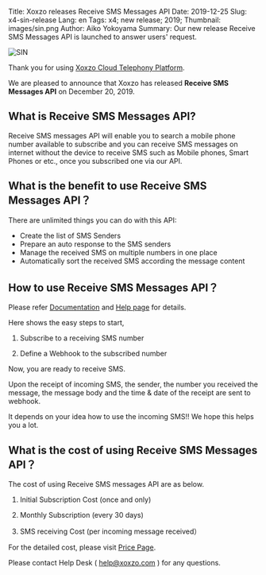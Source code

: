Title: Xoxzo releases Receive SMS Messages API
Date: 2019-12-25
Slug: x4-sin-release
Lang: en
Tags: x4; new release; 2019;
Thumbnail: images/sin.png
Author: Aiko Yokoyama
Summary: Our new release Receive SMS Messages API is launched to answer users' request.

![SIN](/images/sin.png)

Thank you for using [Xoxzo Cloud Telephony Platform](https://www.xoxzo.com/en/).

We are pleased to announce that Xoxzo has released **Receive SMS Messages API** on December 20, 2019.

## What is Receive SMS Messages API?
Receive SMS messages API will enable you to search a mobile phone number available to subscribe 
and you can receive SMS messages on internet without the device to receive SMS such as Mobile phones, Smart Phones
or etc., once you subscribed one via our API.


## What is the benefit to use Receive SMS Messages API？
There are unlimited things you can do with this API:

+ Create the list of SMS Senders
+ Prepare an auto response to the SMS senders
+ Manage the received SMS on multiple numbers in one place
+ Automatically sort the received SMS according the message content 


## How to use Receive SMS Messages API？
Please refer [Documentation](https://docs.xoxzo.com/en/sms.html#receive-sms-messages-api)
and [Help page](https://help.xoxzo.com/en/xoxzo-cloud-telephony-platform/articles/what-is-sin/) for details.

Here shows the easy steps to start,

1. Subscribe to a receiving SMS number

2. Define a Webhook to the subscribed number

Now, you are ready to receive SMS.

Upon the receipt of incoming SMS, the sender, the number you received the message, the message body and the time & date of the receipt are sent to webhook.

It depends on your idea how to use the incoming SMS!!
We hope this helps you a lot.


## What is the cost of using Receive SMS Messages API？

The cost of using Receive SMS messages API are as below.

1. Initial Subscription Cost (once and only)

2. Monthly Subscription (every 30 days)

3. SMS receiving Cost (per incoming message received）


For the detailed cost, please visit [Price Page](https://www.xoxzo.com/en/about/pricing/#sms).

Please contact Help Desk ( help@xoxzo.com ) for any questions.


